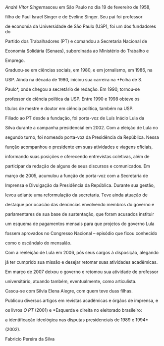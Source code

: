 

*André Vitor Singer*nasceu em São Paulo no dia 19 de fevereiro de 1958,

filho de Paul Israel Singer e de Eveline Singer. Seu pai foi professor

de economia da Universidade de São Paulo (USP), foi um dos fundadores do

Partido dos Trabalhadores (PT) e comandou a Secretaria Nacional de

Economia Solidária (Senaes), subordinada ao Ministério do Trabalho e

Emprego.



Graduou-se em ciências sociais, em 1980, e em jornalismo, em 1986, na

USP. Ainda na década de 1980, iniciou sua carreira na *Folha de S.

Paulo*, onde chegou a secretário de redação. Em 1990, tornou-se

professor de ciência política da USP. Entre 1990 e 1998 obteve os

títulos de mestre e doutor em ciência política, também na USP.



Filiado ao PT desde a fundação, foi porta-voz de Luís Inácio Lula da

Silva durante a campanha presidencial em 2002. Com a eleição de Lula no

segundo turno, foi nomeado porta-voz da Presidência da República. Nessa

função acompanhou o presidente em suas atividades e viagens oficiais,

informando suas posições e oferecendo entrevistas coletivas, além de

participar da redação de alguns de seus discursos e comunicados. Em

março de 2005, acumulou a função de porta-voz com a Secretaria de

Imprensa e Divulgação da Presidência da República. Durante sua gestão,

levou adiante uma reformulação da secretaria. Teve ainda atuação de

destaque por ocasião das denúncias envolvendo membros do governo e

parlamentares de sua base de sustentação, que foram acusados instituir

um esquema de pagamentos mensais para que projetos do governo Lula

fossem aprovados no Congresso Nacional – episódio que ficou conhecido

como o escândalo do mensalão.



Com a reeleição de Lula em 2006, pôs seus cargos à disposição, alegando

já ter cumprido sua missão e desejar retomar suas atividades acadêmicas.

Em março de 2007 deixou o governo e retomou sua atividade de professor

universitário, atuando também, eventualmente, como articulista.



Casou-se com Sílvia Elena Alegre, com quem teve duas filhas.



Publicou diversos artigos em revistas acadêmicas e órgãos de imprensa, e

os livros *O PT* (2001) e *Esquerda e direita no eleitorado brasileiro:

a identificação ideológica nas disputas presidenciais de 1989 e 1994*

(2002). 



Fabricio Pereira da Silva



 



